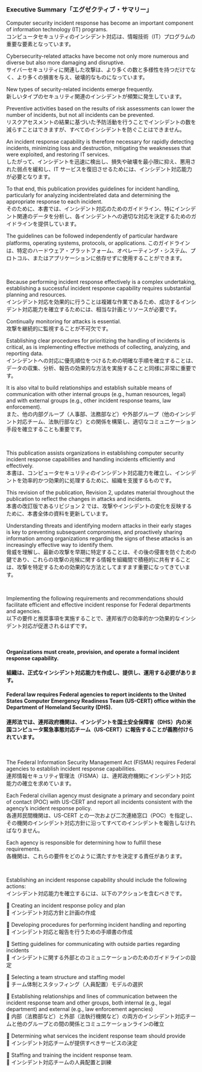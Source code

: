 ### Executive Summary「エグゼクティブ・サマリー」

Computer security incident response has become an important component of information technology (IT) programs.  
コンピュータセキュリティのインシデント対応は、情報技術（IT）プログラムの重要な要素となっています。  

Cybersecurity-related attacks have become not only more numerous and diverse but also more damaging and disruptive.   
サイバーセキュリティに関連した攻撃は、より多くの数と多様性を持つだけでなく、より多くの損害を与え、破壊的なものになっています。  

New types of security-related incidents emerge frequently.  
新しいタイプのセキュリティ関連のインシデントが頻繁に発生しています。  

Preventive activities based on the results of risk assessments can lower the number of incidents, but not all incidents can be prevented.  
リスクアセスメントの結果に基づいた予防活動を行うことでインシデントの数を減らすことはできますが、すべてのインシデントを防ぐことはできません。    

An incident response capability is therefore necessary for rapidly detecting incidents, minimizing loss and destruction, mitigating the weaknesses that were exploited, and restoring IT services.   
したがって、インシデントを迅速に検出し、損失や破壊を最小限に抑え、悪用された弱点を緩和し、IT サービスを復旧させるためには、インシデント対応能力が必要となります。  

To that end, this publication provides guidelines for incident handling, particularly for analyzing incidentrelated data and determining the appropriate response to each incident.   
そのために、本書では、インシデント対応のためのガイドライン、特にインシデント関連のデータを分析し、各インシデントへの適切な対応を決定するためのガイドラインを提供しています。

The guidelines can be followed independently of particular hardware platforms, operating systems, protocols, or applications. 
このガイドラインは、特定のハードウェア・プラットフォーム、オペレーティング・システム、プロトコル、またはアプリケーションに依存せずに使用することができます。

<br/>

Because performing incident response effectively is a complex undertaking, establishing a successful incident response capability requires substantial planning and resources.  
インシデント対応を効果的に行うことは複雑な作業であるため、成功するインシデント対応能力を確立するためには、相当な計画とリソースが必要です。  

Continually monitoring for attacks is essential.  
攻撃を継続的に監視することが不可欠です。  

Establishing clear procedures for prioritizing the handling of incidents is critical, as is implementing effective methods of collecting, analyzing, and reporting data.  
インシデントへの対応に優先順位をつけるための明確な手順を確立することは、データの収集、分析、報告の効果的な方法を実施することと同様に非常に重要です。   

It is also vital to build relationships and establish suitable means of communication with other internal groups (e.g., human resources, legal) and with external groups (e.g., other incident response teams, law enforcement).   
また、他の内部グループ（人事部、法務部など）や外部グループ（他のインシデント対応チーム、法執行部など）との関係を構築し、適切なコミュニケーション手段を確立することも重要です。    

<br/>

This publication assists organizations in establishing computer security incident response capabilities and handling incidents efficiently and effectively.  
本書は、コンピュータセキュリティのインシデント対応能力を確立し、インシデントを効率的かつ効果的に処理するために、組織を支援するものです。  

This revision of the publication, Revision 2, updates material throughout the publication to reflect the changes in attacks and incidents.  
本書の改訂版であるリビジョン 2 では、攻撃やインシデントの変化を反映するために、本書全体の資料を更新しています。  

Understanding threats and identifying modern attacks in their early stages is key to preventing subsequent compromises, and proactively sharing information among organizations regarding the signs of these attacks is an increasingly effective way to identify them.  
脅威を理解し、最新の攻撃を早期に特定することは、その後の侵害を防ぐための鍵であり、これらの攻撃の兆候に関する情報を組織間で積極的に共有することは、攻撃を特定するための効果的な方法としてますます重要になってきています。  

<br/>

Implementing the following requirements and recommendations should facilitate efficient and effective incident response for Federal departments and agencies.   
以下の要件と推奨事項を実施することで、連邦省庁の効率的かつ効果的なインシデント対応が促進されるはずです。  

<br/>

#### Organizations must create, provision, and operate a formal incident response capability.   
#### 組織は、正式なインシデント対応能力を作成し、提供し、運用する必要があります。  

#### Federal law requires Federal agencies to report incidents to the United States Computer Emergency Readiness Team (US-CERT) office within the Department of Homeland Security (DHS).   
#### 連邦法では、連邦政府機関は、インシデントを国土安全保障省（DHS）内の米国コンピュータ緊急事態対応チーム（US-CERT）に報告することが義務付けられています。  

<br/>

The Federal Information Security Management Act (FISMA) requires Federal agencies to establish incident response capabilities.  
連邦情報セキュリティ管理法（FISMA）は、連邦政府機関にインシデント対応能力の確立を求めています。  

Each Federal civilian agency must designate a primary and secondary point of contact (POC) with US-CERT and report all incidents consistent with the agency’s incident response policy.  
各連邦民間機関は、US-CERT との一次および二次連絡窓口（POC）を指定し、その機関のインシデント対応方針に沿ってすべてのインシデントを報告しなければなりません。  

Each agency is responsible for determining how to fulfill these requirements.  
各機関は、これらの要件をどのように満たすかを決定する責任があります。  

<br/>

Establishing an incident response capability should include the following actions:  
インシデント対応能力を確立するには、以下のアクションを含むべきです。   

 Creating an incident response policy and plan  
 インシデント対応方針と計画の作成  

 Developing procedures for performing incident handling and reporting  
 インシデント対応と報告を行うための手順書の作成  

 Setting guidelines for communicating with outside parties regarding incidents  
 インシデントに関する外部とのコミュニケーションのためのガイドラインの設定  

 Selecting a team structure and staffing model  
 チーム体制とスタッフィング（人員配置）モデルの選択  

 Establishing relationships and lines of communication between the incident response team and other groups, both internal (e.g., legal department) and external (e.g., law enforcement agencies)  
 内部（法務部など）と外部（法執行機関など）の両方のインシデント対応チームと他のグループとの間の関係とコミュニケーションラインの確立  

 Determining what services the incident response team should provide  
 インシデント対応チームが提供すべきサービスの決定  

 Staffing and training the incident response team.   
 インシデント対応チームの人員配置と訓練  

